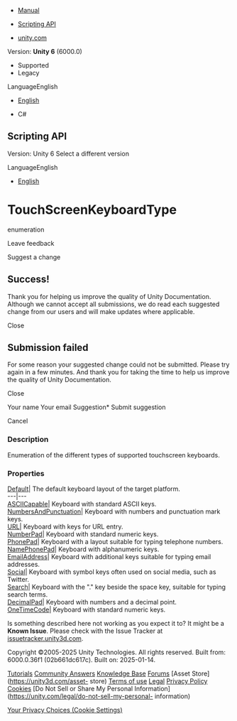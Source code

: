 [ ]()

  * [Manual](../Manual/index.html)
  * [Scripting API](../ScriptReference/index.html)

  * [unity.com](https://unity.com/)

Version: **Unity 6** (6000.0)

  * Supported
  * Legacy

LanguageEnglish

  * [English]()

  * C#

[ ](https://docs.unity3d.com)

## Scripting API

Version: Unity 6 Select a different version

LanguageEnglish

  * [English]()

# TouchScreenKeyboardType

enumeration

Leave feedback

Suggest a change

## Success!

Thank you for helping us improve the quality of Unity Documentation. Although
we cannot accept all submissions, we do read each suggested change from our
users and will make updates where applicable.

Close

## Submission failed

For some reason your suggested change could not be submitted. Please <a>try
again</a> in a few minutes. And thank you for taking the time to help us
improve the quality of Unity Documentation.

Close

Your name Your email Suggestion* Submit suggestion

Cancel

[ ]()

### Description

Enumeration of the different types of supported touchscreen keyboards.

### Properties

[Default](TouchScreenKeyboardType.Default.html)| The default keyboard layout
of the target platform.  
---|---  
[ASCIICapable](TouchScreenKeyboardType.ASCIICapable.html)| Keyboard with
standard ASCII keys.  
[NumbersAndPunctuation](TouchScreenKeyboardType.NumbersAndPunctuation.html)|
Keyboard with numbers and punctuation mark keys.  
[URL](TouchScreenKeyboardType.URL.html)| Keyboard with keys for URL entry.  
[NumberPad](TouchScreenKeyboardType.NumberPad.html)| Keyboard with standard
numeric keys.  
[PhonePad](TouchScreenKeyboardType.PhonePad.html)| Keyboard with a layout
suitable for typing telephone numbers.  
[NamePhonePad](TouchScreenKeyboardType.NamePhonePad.html)| Keyboard with
alphanumeric keys.  
[EmailAddress](TouchScreenKeyboardType.EmailAddress.html)| Keyboard with
additional keys suitable for typing email addresses.  
[Social](TouchScreenKeyboardType.Social.html)| Keyboard with symbol keys often
used on social media, such as Twitter.  
[Search](TouchScreenKeyboardType.Search.html)| Keyboard with the "." key
beside the space key, suitable for typing search terms.  
[DecimalPad](TouchScreenKeyboardType.DecimalPad.html)| Keyboard with numbers
and a decimal point.  
[OneTimeCode](TouchScreenKeyboardType.OneTimeCode.html)| Keyboard with
standard numeric keys.  
  
Is something described here not working as you expect it to? It might be a
**Known Issue**. Please check with the Issue Tracker at
[issuetracker.unity3d.com](https://issuetracker.unity3d.com).

Copyright ©2005-2025 Unity Technologies. All rights reserved. Built from:
6000.0.36f1 (02b661dc617c). Built on: 2025-01-14.

[Tutorials](https://unity3d.com/learn) [Community
Answers](https://answers.unity3d.com) [Knowledge
Base](https://support.unity3d.com/hc/en-us)
[Forums](https://forum.unity3d.com) [Asset Store](https://unity3d.com/asset-
store) [Terms of use](https://docs.unity3d.com/Manual/TermsOfUse.html)
[Legal](https://unity.com/legal) [Privacy
Policy](https://unity.com/legal/privacy-policy)
[Cookies](https://unity.com/legal/cookie-policy) [Do Not Sell or Share My
Personal Information](https://unity.com/legal/do-not-sell-my-personal-
information)

[Your Privacy Choices (Cookie Settings)](javascript:void\(0\);)

